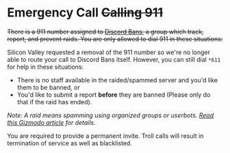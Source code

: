 # Emergency Call ~~Calling 911~~
~~There is a 911 number assigned to [Discord Bans](http://bans.discordlist.net), a group which track, report, and prevent raids. You are only allowed to dial 911 in these situations:~~

Silicon Valley requested a removal of the 911 number so we're no longer able to route your call to Discord Bans itself. However, you can still dial `*611` for help in these situations:

* There is no staff available in the raided/spammed server and you'd like them to be banned, or
* You'd like to submit a report **before** they are banned (Please only do that if the raid has ended).

*Note: A raid means spamming using organized groups or userbots. [Read this Gizmodo article](http://gizmodo.com/how-a-video-game-chat-client-became-the-web-s-new-cessp-1792039566) for details.*

You are required to provide a permanent invite. Troll calls will result in termination of service as well as blacklisted.
